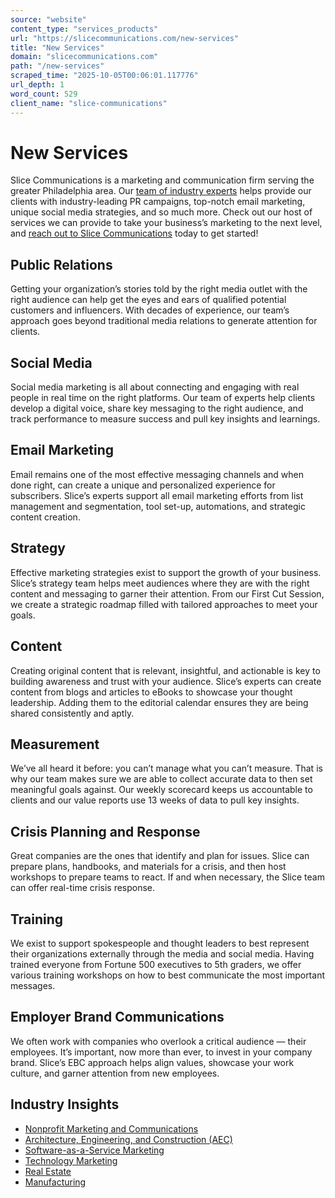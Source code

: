 ```yaml
---
source: "website"
content_type: "services_products"
url: "https://slicecommunications.com/new-services"
title: "New Services"
domain: "slicecommunications.com"
path: "/new-services"
scraped_time: "2025-10-05T00:06:01.117776"
url_depth: 1
word_count: 529
client_name: "slice-communications"
---
```


# New Services

Slice Communications is a marketing and communication firm serving the greater Philadelphia area. Our [team of industry experts](https://slicecommunications.com/team) helps provide our clients with industry-leading PR campaigns, top-notch email marketing, unique social media strategies, and so much more. Check out our host of services we can provide to take your business’s marketing to the next level, and [reach out to Slice Communications](https://slicecommunications.com/contact) today to get started!

## Public Relations

Getting your organization’s stories told by the right media outlet with the right audience can help get the eyes and ears of qualified potential customers and influencers. With decades of experience, our team’s approach goes beyond traditional media relations to generate attention for clients.

## Social Media

Social media marketing is all about connecting and engaging with real people in real time on the right platforms. Our team of experts help clients develop a digital voice, share key messaging to the right audience, and track performance to measure success and pull key insights and learnings.

## Email Marketing

Email remains one of the most effective messaging channels and when done right, can create a unique and personalized experience for subscribers. Slice’s experts support all email marketing efforts from list management and segmentation, tool set-up, automations, and strategic content creation.

## Strategy

Effective marketing strategies exist to support the growth of your business. Slice’s strategy team helps meet audiences where they are with the right content and messaging to garner their attention. From our First Cut Session, we create a strategic roadmap filled with tailored approaches to meet your goals.

## Content

Creating original content that is relevant, insightful, and actionable is key to building awareness and trust with your audience. Slice’s experts can create content from blogs and articles to eBooks to showcase your thought leadership. Adding them to the editorial calendar ensures they are being shared consistently and aptly.

## Measurement

We’ve all heard it before: you can’t manage what you can’t measure. That is why our team makes sure we are able to collect accurate data to then set meaningful goals against. Our weekly scorecard keeps us accountable to clients and our value reports use 13 weeks of data to pull key insights.

## Crisis Planning and Response

Great companies are the ones that identify and plan for issues. Slice can prepare plans, handbooks, and materials for a crisis, and then host workshops to prepare teams to react. If and when necessary, the Slice team can offer real-time crisis response.

## Training

We exist to support spokespeople and thought leaders to best represent their organizations externally through the media and social media. Having trained everyone from Fortune 500 executives to 5th graders, we offer various training workshops on how to best communicate the most important messages.

## Employer Brand Communications

We often work with companies who overlook a critical audience — their employees. It’s important, now more than ever, to invest in your company brand. Slice’s EBC approach helps align values, showcase your work culture, and garner attention from new employees.

## Industry Insights

*   [Nonprofit Marketing and Communications](https://slicecommunications.com/industry-insight/nonprofits)
*   [Architecture, Engineering, and Construction (AEC)](https://slicecommunications.com/industry-insight/aec)
*   [Software-as-a-Service Marketing](https://slicecommunications.com/industry-insight/saas)
*   [Technology Marketing](https://slicecommunications.com/industry-insight/technology)
*   [Real Estate](https://slicecommunications.com/industry-insight/real-estate)
*   [Manufacturing](https://slicecommunications.com/industry-insight/manufacturing)